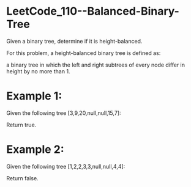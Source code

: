 # LeetCode_110--Balanced-Binary-Tree

Given a binary tree, determine if it is height-balanced.

For this problem, a height-balanced binary tree is defined as:

a binary tree in which the left and right subtrees of every node differ in height by no more than 1.

# Example 1:

Given the following tree [3,9,20,null,null,15,7]:

Return true.

# Example 2:

Given the following tree [1,2,2,3,3,null,null,4,4]:

Return false.
